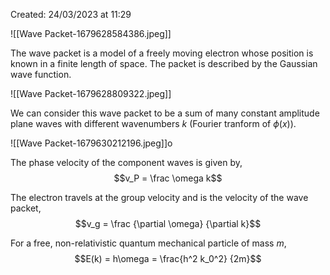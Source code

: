 Created: 24/03/2023 at 11:29

![[Wave Packet-1679628584386.jpeg]]

The wave packet is a model of a freely moving electron whose position is known in a finite length of space. The packet is described by the Gaussian wave function.

![[Wave Packet-1679628809322.jpeg]]

We can consider this wave packet to be a sum of many constant amplitude plane waves with different wavenumbers $k$ (Fourier tranform of $\phi(x)$).

![[Wave Packet-1679630212196.jpeg]]o

The phase velocity of the component waves is given by,
$$v_P = \frac \omega k$$

The electron travels at the group velocity and is the velocity of the wave packet,
$$v_g = \frac {\partial \omega} {\partial k}$$

For a free, non-relativistic quantum mechanical particle of mass $m$,
$$E(k) = h\omega = \frac{h^2 k_0^2} {2m}$$